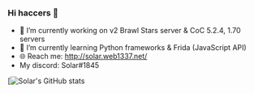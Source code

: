 ### Hi haccers 👋

- 🔭 I’m currently working on v2 Brawl Stars server & CoC 5.2.4, 1.70 servers
- 🌱 I’m currently learning Python frameworks & Frida (JavaScript API)
- 🌐 Reach me: http://solar.web1337.net/
- My discord: Solar#1845

[![Solar's GitHub stats](https://github-readme-stats.vercel.app/api?username=Solaree&theme=rose_pine&show_icons=true)
